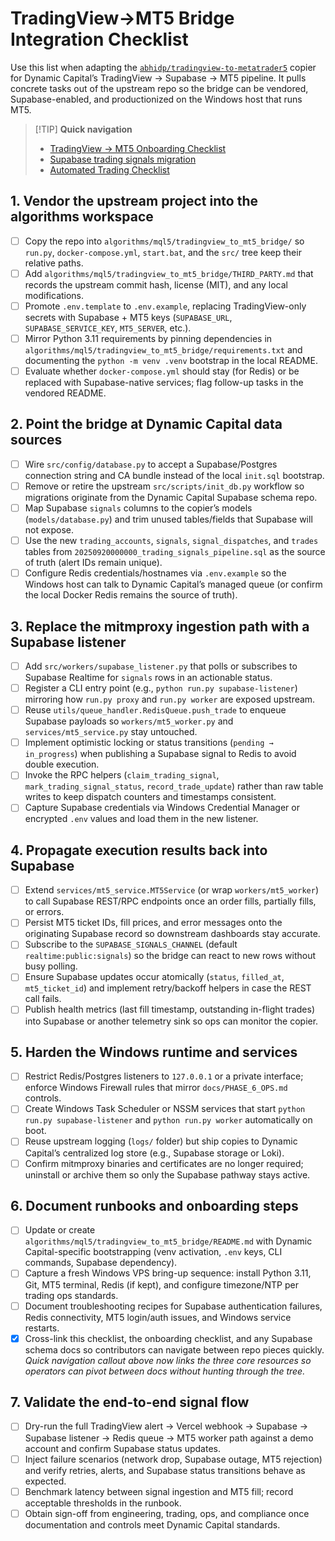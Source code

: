 # TradingView→MT5 Bridge Integration Checklist

Use this list when adapting the
[`abhidp/tradingview-to-metatrader5`](https://github.com/abhidp/tradingview-to-metatrader5)
copier for Dynamic Capital’s TradingView → Supabase → MT5 pipeline. It pulls
concrete tasks out of the upstream repo so the bridge can be vendored,
Supabase-enabled, and productionized on the Windows host that runs MT5.

> [!TIP] **Quick navigation**
>
> - [TradingView → MT5 Onboarding Checklist](./TRADINGVIEW_MT5_ONBOARDING_CHECKLIST.md)
> - [Supabase trading signals migration](../supabase/migrations/20250920000000_trading_signals_pipeline.sql)
> - [Automated Trading Checklist](./automated-trading-checklist.md)

## 1. Vendor the upstream project into the algorithms workspace

- [ ] Copy the repo into `algorithms/mql5/tradingview_to_mt5_bridge/` so
      `run.py`, `docker-compose.yml`, `start.bat`, and the `src/` tree keep
      their relative paths.
- [ ] Add `algorithms/mql5/tradingview_to_mt5_bridge/THIRD_PARTY.md` that
      records the upstream commit hash, license (MIT), and any local
      modifications.
- [ ] Promote `.env.template` to `.env.example`, replacing TradingView-only
      secrets with Supabase + MT5 keys (`SUPABASE_URL`, `SUPABASE_SERVICE_KEY`,
      `MT5_SERVER`, etc.).
- [ ] Mirror Python 3.11 requirements by pinning dependencies in
      `algorithms/mql5/tradingview_to_mt5_bridge/requirements.txt` and
      documenting the `python -m venv .venv` bootstrap in the local README.
- [ ] Evaluate whether `docker-compose.yml` should stay (for Redis) or be
      replaced with Supabase-native services; flag follow-up tasks in the
      vendored README.

## 2. Point the bridge at Dynamic Capital data sources

- [ ] Wire `src/config/database.py` to accept a Supabase/Postgres connection
      string and CA bundle instead of the local `init.sql` bootstrap.
- [ ] Remove or retire the upstream `src/scripts/init_db.py` workflow so
      migrations originate from the Dynamic Capital Supabase schema repo.
- [ ] Map Supabase `signals` columns to the copier’s models
      (`models/database.py`) and trim unused tables/fields that Supabase will
      not expose.
- [ ] Use the new `trading_accounts`, `signals`, `signal_dispatches`, and
      `trades` tables from `20250920000000_trading_signals_pipeline.sql` as the
      source of truth (alert IDs remain unique).
- [ ] Configure Redis credentials/hostnames via `.env.example` so the Windows
      host can talk to Dynamic Capital’s managed queue (or confirm the local
      Docker Redis remains the source of truth).

## 3. Replace the mitmproxy ingestion path with a Supabase listener

- [ ] Add `src/workers/supabase_listener.py` that polls or subscribes to
      Supabase Realtime for `signals` rows in an actionable status.
- [ ] Register a CLI entry point (e.g., `python run.py supabase-listener`)
      mirroring how `run.py proxy` and `run.py worker` are exposed upstream.
- [ ] Reuse `utils/queue_handler.RedisQueue.push_trade` to enqueue Supabase
      payloads so `workers/mt5_worker.py` and `services/mt5_service.py` stay
      untouched.
- [ ] Implement optimistic locking or status transitions
      (`pending → in_progress`) when publishing a Supabase signal to Redis to
      avoid double execution.
- [ ] Invoke the RPC helpers (`claim_trading_signal`,
      `mark_trading_signal_status`, `record_trade_update`) rather than raw table
      writes to keep dispatch counters and timestamps consistent.
- [ ] Capture Supabase credentials via Windows Credential Manager or encrypted
      `.env` values and load them in the new listener.

## 4. Propagate execution results back into Supabase

- [ ] Extend `services/mt5_service.MT5Service` (or wrap `workers/mt5_worker`) to
      call Supabase REST/RPC endpoints once an order fills, partially fills, or
      errors.
- [ ] Persist MT5 ticket IDs, fill prices, and error messages onto the
      originating Supabase record so downstream dashboards stay accurate.
- [ ] Subscribe to the `SUPABASE_SIGNALS_CHANNEL` (default
      `realtime:public:signals`) so the bridge can react to new rows without
      busy polling.
- [ ] Ensure Supabase updates occur atomically (`status`, `filled_at`,
      `mt5_ticket_id`) and implement retry/backoff helpers in case the REST call
      fails.
- [ ] Publish health metrics (last fill timestamp, outstanding in-flight trades)
      into Supabase or another telemetry sink so ops can monitor the copier.

## 5. Harden the Windows runtime and services

- [ ] Restrict Redis/Postgres listeners to `127.0.0.1` or a private interface;
      enforce Windows Firewall rules that mirror `docs/PHASE_6_OPS.md` controls.
- [ ] Create Windows Task Scheduler or NSSM services that start
      `python run.py supabase-listener` and `python run.py worker` automatically
      on boot.
- [ ] Reuse upstream logging (`logs/` folder) but ship copies to Dynamic
      Capital’s centralized log store (e.g., Supabase storage or Loki).
- [ ] Confirm mitmproxy binaries and certificates are no longer required;
      uninstall or archive them so only the Supabase pathway stays active.

## 6. Document runbooks and onboarding steps

- [ ] Update or create `algorithms/mql5/tradingview_to_mt5_bridge/README.md`
      with Dynamic Capital-specific bootstrapping (venv activation, `.env` keys,
      CLI commands, Supabase dependency).
- [ ] Capture a fresh Windows VPS bring-up sequence: install Python 3.11, Git,
      MT5 terminal, Redis (if kept), and configure timezone/NTP per trading ops
      standards.
- [ ] Document troubleshooting recipes for Supabase authentication failures,
      Redis connectivity, MT5 login/auth issues, and Windows service restarts.
- [x] Cross-link this checklist, the onboarding checklist, and any Supabase
      schema docs so contributors can navigate between repo pieces quickly.
      _Quick navigation callout above now links the three core resources so
      operators can pivot between docs without hunting through the tree._

## 7. Validate the end-to-end signal flow

- [ ] Dry-run the full TradingView alert → Vercel webhook → Supabase → Supabase
      listener → Redis queue → MT5 worker path against a demo account and
      confirm Supabase status updates.
- [ ] Inject failure scenarios (network drop, Supabase outage, MT5 rejection)
      and verify retries, alerts, and Supabase status transitions behave as
      expected.
- [ ] Benchmark latency between signal ingestion and MT5 fill; record acceptable
      thresholds in the runbook.
- [ ] Obtain sign-off from engineering, trading, ops, and compliance once
      documentation and controls meet Dynamic Capital standards.
